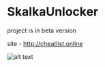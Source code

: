 # SkalkaUnlocker
project is in beta version

site - http://cheatlist.online

![alt text]([http://url/to/img.png](https://i.pinimg.com/736x/b7/ee/2c/b7ee2cdd76786da46e9cb37e186786ce.jpg))
